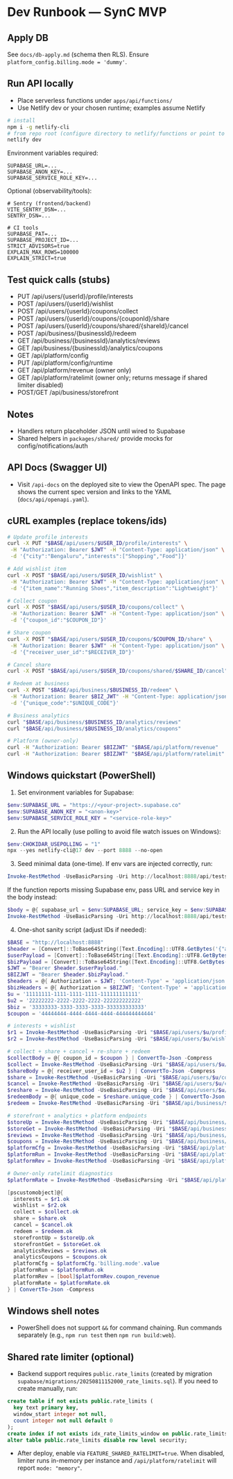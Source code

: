 # Dev Runbook — SynC MVP

## Apply DB
See `docs/db-apply.md` (schema then RLS). Ensure `platform_config.billing.mode = 'dummy'`.

## Run API locally
- Place serverless functions under `apps/api/functions/`
- Use Netlify dev or your chosen runtime; examples assume Netlify

```bash
# install
npm i -g netlify-cli
# from repo root (configure directory to netlify/functions or point to apps/api/functions)
netlify dev
```

Environment variables required:

```
SUPABASE_URL=...
SUPABASE_ANON_KEY=...
SUPABASE_SERVICE_ROLE_KEY=...
```

Optional (observability/tools):

```
# Sentry (frontend/backend)
VITE_SENTRY_DSN=...
SENTRY_DSN=...

# CI tools
SUPABASE_PAT=...
SUPABASE_PROJECT_ID=...
STRICT_ADVISORS=true
EXPLAIN_MAX_ROWS=100000
EXPLAIN_STRICT=true
```

## Test quick calls (stubs)
- PUT /api/users/{userId}/profile/interests
- POST /api/users/{userId}/wishlist
- POST /api/users/{userId}/coupons/collect
- POST /api/users/{userId}/coupons/{couponId}/share
- POST /api/users/{userId}/coupons/shared/{shareId}/cancel
- POST /api/business/{businessId}/redeem
- GET /api/business/{businessId}/analytics/reviews
- GET /api/business/{businessId}/analytics/coupons
- GET /api/platform/config
- PUT /api/platform/config/runtime
- GET /api/platform/revenue (owner only)
- GET /api/platform/ratelimit (owner only; returns message if shared limiter disabled)
- POST/GET /api/business/storefront

## Notes
- Handlers return placeholder JSON until wired to Supabase
- Shared helpers in `packages/shared/` provide mocks for config/notifications/auth

## API Docs (Swagger UI)

- Visit `/api-docs` on the deployed site to view the OpenAPI spec. The page shows the current spec version and links to the YAML (`docs/api/openapi.yaml`).

## cURL examples (replace tokens/ids)
```bash
# Update profile interests
curl -X PUT "$BASE/api/users/$USER_ID/profile/interests" \
 -H "Authorization: Bearer $JWT" -H "Content-Type: application/json" \
 -d '{"city":"Bengaluru","interests":["Shopping","Food"]}'

# Add wishlist item
curl -X POST "$BASE/api/users/$USER_ID/wishlist" \
 -H "Authorization: Bearer $JWT" -H "Content-Type: application/json" \
 -d '{"item_name":"Running Shoes","item_description":"Lightweight"}'

# Collect coupon
curl -X POST "$BASE/api/users/$USER_ID/coupons/collect" \
 -H "Authorization: Bearer $JWT" -H "Content-Type: application/json" \
 -d '{"coupon_id":"$COUPON_ID"}'

# Share coupon
curl -X POST "$BASE/api/users/$USER_ID/coupons/$COUPON_ID/share" \
 -H "Authorization: Bearer $JWT" -H "Content-Type: application/json" \
 -d '{"receiver_user_id":"$RECEIVER_ID"}'

# Cancel share
curl -X POST "$BASE/api/users/$USER_ID/coupons/shared/$SHARE_ID/cancel" -H "Authorization: Bearer $JWT"

# Redeem at business
curl -X POST "$BASE/api/business/$BUSINESS_ID/redeem" \
 -H "Authorization: Bearer $BIZ_JWT" -H "Content-Type: application/json" \
 -d '{"unique_code":"$UNIQUE_CODE"}'

# Business analytics
curl "$BASE/api/business/$BUSINESS_ID/analytics/reviews"
curl "$BASE/api/business/$BUSINESS_ID/analytics/coupons"

# Platform (owner-only)
curl -H "Authorization: Bearer $BIZJWT" "$BASE/api/platform/revenue"
curl -H "Authorization: Bearer $BIZJWT" "$BASE/api/platform/ratelimit"
```

## Windows quickstart (PowerShell)

1) Set environment variables for Supabase:

```powershell
$env:SUPABASE_URL = "https://<your-project>.supabase.co"
$env:SUPABASE_ANON_KEY = "<anon-key>"
$env:SUPABASE_SERVICE_ROLE_KEY = "<service-role-key>"
```

2) Run the API locally (use polling to avoid file watch issues on Windows):

```powershell
$env:CHOKIDAR_USEPOLLING = "1"
npx --yes netlify-cli@17 dev --port 8888 --no-open
```

3) Seed minimal data (one-time). If env vars are injected correctly, run:

```powershell
Invoke-RestMethod -UseBasicParsing -Uri http://localhost:8888/api/tests/seed -Method POST -ContentType 'application/json'
```

If the function reports missing Supabase env, pass URL and service key in the body instead:

```powershell
$body = @{ supabase_url = $env:SUPABASE_URL; service_key = $env:SUPABASE_SERVICE_ROLE_KEY } | ConvertTo-Json -Compress
Invoke-RestMethod -UseBasicParsing -Uri http://localhost:8888/api/tests/seed -Method POST -ContentType 'application/json' -Body $body
```

4) One-shot sanity script (adjust IDs if needed):

```powershell
$BASE = "http://localhost:8888"
$header = [Convert]::ToBase64String([Text.Encoding]::UTF8.GetBytes('{"alg":"none","typ":"JWT"}'))
$userPayload = [Convert]::ToBase64String([Text.Encoding]::UTF8.GetBytes('{"sub":"11111111-1111-1111-1111-111111111111"}'))
$bizPayload = [Convert]::ToBase64String([Text.Encoding]::UTF8.GetBytes('{"sub":"11111111-1111-1111-1111-111111111111","role":"owner"}'))
$JWT = "Bearer $header.$userPayload."
$BIZJWT = "Bearer $header.$bizPayload."
$headers = @{ Authorization = $JWT; 'Content-Type' = 'application/json' }
$bizHeaders = @{ Authorization = $BIZJWT; 'Content-Type' = 'application/json' }
$u = '11111111-1111-1111-1111-111111111111'
$u2 = '22222222-2222-2222-2222-222222222222'
$biz = '33333333-3333-3333-3333-333333333333'
$coupon = '44444444-4444-4444-4444-444444444444'

# interests + wishlist
$r1 = Invoke-RestMethod -UseBasicParsing -Uri "$BASE/api/users/$u/profile/interests" -Method PUT -Headers $headers -Body '{"city":"Bengaluru","interests":["Shopping"]}'
$r2 = Invoke-RestMethod -UseBasicParsing -Uri "$BASE/api/users/$u/wishlist" -Method POST -Headers $headers -Body '{"item_name":"Running Shoes","item_description":"Lightweight"}'

# collect + share + cancel + re-share + redeem
$collectBody = @{ coupon_id = $coupon } | ConvertTo-Json -Compress
$collect = Invoke-RestMethod -UseBasicParsing -Uri "$BASE/api/users/$u/coupons/collect" -Method POST -Headers $headers -Body $collectBody
$shareBody = @{ receiver_user_id = $u2 } | ConvertTo-Json -Compress
$share = Invoke-RestMethod -UseBasicParsing -Uri "$BASE/api/users/$u/coupons/$coupon/share" -Method POST -Headers $headers -Body $shareBody
$cancel = Invoke-RestMethod -UseBasicParsing -Uri "$BASE/api/users/$u/coupons/shared/$($share.share_id)/cancel" -Method POST -Headers $headers
$reshare = Invoke-RestMethod -UseBasicParsing -Uri "$BASE/api/users/$u/coupons/$coupon/share" -Method POST -Headers $headers -Body $shareBody
$redeemBody = @{ unique_code = $reshare.unique_code } | ConvertTo-Json -Compress
$redeem = Invoke-RestMethod -UseBasicParsing -Uri "$BASE/api/business/$biz/redeem" -Method POST -Headers $bizHeaders -Body $redeemBody

# storefront + analytics + platform endpoints
$storeUp = Invoke-RestMethod -UseBasicParsing -Uri "$BASE/api/business/storefront" -Method POST -Headers $bizHeaders -Body '{"description":"Great store","theme":"light","is_open":true}'
$storeGet = Invoke-RestMethod -UseBasicParsing -Uri "$BASE/api/business/storefront" -Method GET -Headers $bizHeaders
$reviews = Invoke-RestMethod -UseBasicParsing -Uri "$BASE/api/business/$biz/analytics/reviews" -Method GET -Headers $bizHeaders
$coupons = Invoke-RestMethod -UseBasicParsing -Uri "$BASE/api/business/$biz/analytics/coupons" -Method GET -Headers $bizHeaders
$platformCfg = Invoke-RestMethod -UseBasicParsing -Uri "$BASE/api/platform/config" -Method GET
$platformRun = Invoke-RestMethod -UseBasicParsing -Uri "$BASE/api/platform/config/runtime" -Method PUT -Headers $bizHeaders -Body '{"ads.carousel_slots":{"value":5}}'
$platformRev = Invoke-RestMethod -UseBasicParsing -Uri "$BASE/api/platform/revenue" -Method GET

# Owner-only ratelimit diagnostics
$platformRate = Invoke-RestMethod -UseBasicParsing -Uri "$BASE/api/platform/ratelimit" -Method GET -Headers $bizHeaders

[pscustomobject]@{
  interests = $r1.ok
  wishlist = $r2.ok
  collect = $collect.ok
  share = $share.ok
  cancel = $cancel.ok
  redeem = $redeem.ok
  storefrontUp = $storeUp.ok
  storefrontGet = $storeGet.ok
  analyticsReviews = $reviews.ok
  analyticsCoupons = $coupons.ok
  platformCfg = $platformCfg.'billing.mode'.value
  platformRun = $platformRun.ok
  platformRev = [bool]$platformRev.coupon_revenue
  platformRate = $platformRate.ok
} | ConvertTo-Json -Compress
```

## Windows shell notes

- PowerShell does not support `&&` for command chaining. Run commands separately (e.g., `npm run test` then `npm run build:web`).


## Shared rate limiter (optional)

- Backend support requires `public.rate_limits` (created by migration `supabase/migrations/20250811152000_rate_limits.sql`). If you need to create manually, run:

```sql
create table if not exists public.rate_limits (
  key text primary key,
  window_start integer not null,
  count integer not null default 0
);
create index if not exists idx_rate_limits_window on public.rate_limits(window_start);
alter table public.rate_limits disable row level security;
```

- After deploy, enable via `FEATURE_SHARED_RATELIMIT=true`. When disabled, limiter runs in-memory per instance and `/api/platform/ratelimit` will report `mode: "memory"`.
